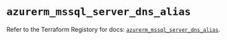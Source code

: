 # `azurerm_mssql_server_dns_alias`

Refer to the Terraform Registory for docs: [`azurerm_mssql_server_dns_alias`](https://www.terraform.io/docs/providers/azurerm/r/mssql_server_dns_alias).
